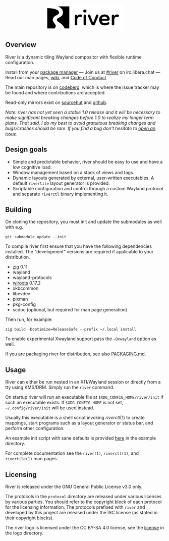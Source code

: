 <div align="center">
  <img src="logo/logo_text_adaptive_color.svg" width="50%">
</div>

## Overview

River is a dynamic tiling Wayland compositor with flexible runtime
configuration.

Install from your [package manager](https://repology.org/project/river/versions) —
Join us at [#river](https://web.libera.chat/?channels=#river) on irc.libera.chat —
Read our man pages, [wiki](https://codeberg.org/river/wiki), and
[Code of Conduct](CODE_OF_CONDUCT.md)

The main repository is on [codeberg](https://codeberg.org/river/river),
which is where the issue tracker may be found and where contributions are accepted.

Read-only mirrors exist on [sourcehut](https://git.sr.ht/~ifreund/river)
and [github](https://github.com/riverwm/river).

*Note: river has not yet seen a stable 1.0 release and it will be necessary to
make significant breaking changes before 1.0 to realize my longer term plans.
That said, I do my best to avoid gratuitous breaking changes and bugs/crashes
should be rare. If you find a bug don't hesitate to
[open an issue](https://codeberg.org/river/river/issues/new/choose).*

## Design goals

- Simple and predictable behavior, river should be easy to use and have a
low cognitive load.
- Window management based on a stack of views and tags.
- Dynamic layouts generated by external, user-written executables. A default
`rivertile` layout generator is provided.
- Scriptable configuration and control through a custom Wayland protocol and
separate `riverctl` binary implementing it.

## Building

On cloning the repository, you must init and update the submodules as well
with e.g.

```
git submodule update --init
```

To compile river first ensure that you have the following dependencies
installed. The "development" versions are required if applicable to your
distribution.

- [zig](https://ziglang.org/download/) 0.11
- wayland
- wayland-protocols
- [wlroots](https://gitlab.freedesktop.org/wlroots/wlroots) 0.17.2
- xkbcommon
- libevdev
- pixman
- pkg-config
- scdoc (optional, but required for man page generation)

Then run, for example:
```
zig build -Doptimize=ReleaseSafe --prefix ~/.local install
```
To enable experimental Xwayland support pass the `-Dxwayland` option as well.

If you are packaging river for distribution, see also
[PACKAGING.md](PACKAGING.md).

## Usage

River can either be run nested in an X11/Wayland session or directly
from a tty using KMS/DRM. Simply run the `river` command.

On startup river will run an executable file at `$XDG_CONFIG_HOME/river/init`
if such an executable exists. If `$XDG_CONFIG_HOME` is not set,
`~/.config/river/init` will be used instead.

Usually this executable is a shell script invoking *riverctl*(1) to create
mappings, start programs such as a layout generator or status bar, and
perform other configuration.

An example init script with sane defaults is provided [here](example/init)
in the example directory.

For complete documentation see the `river(1)`, `riverctl(1)`, and
`rivertile(1)` man pages.

## Licensing

River is released under the GNU General Public License v3.0 only.

The protocols in the `protocol` directory are released under various licenses by
various parties. You should refer to the copyright block of each protocol for
the licensing information. The protocols prefixed with `river` and developed by
this project are released under the ISC license (as stated in their copyright
blocks).

The river logo is licensed under the CC BY-SA 4.0 license, see the
[license](logo/LICENSE) in the logo directory.
